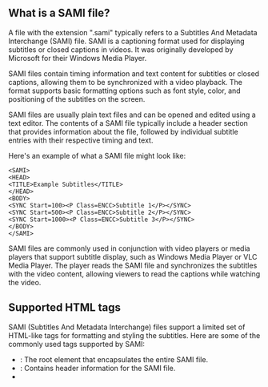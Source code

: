 ## What is a SAMI file?

A file with the extension ".sami" typically refers to a Subtitles And Metadata Interchange (SAMI) file. SAMI is a captioning format used for displaying subtitles or closed captions in videos. It was originally developed by Microsoft for their Windows Media Player.

SAMI files contain timing information and text content for subtitles or closed captions, allowing them to be synchronized with a video playback. The format supports basic formatting options such as font style, color, and positioning of the subtitles on the screen.

SAMI files are usually plain text files and can be opened and edited using a text editor. The contents of a SAMI file typically include a header section that provides information about the file, followed by individual subtitle entries with their respective timing and text.

Here's an example of what a SAMI file might look like:

```
<SAMI>
<HEAD>
<TITLE>Example Subtitles</TITLE>
</HEAD>
<BODY>
<SYNC Start=100><P Class=ENCC>Subtitle 1</P></SYNC>
<SYNC Start=500><P Class=ENCC>Subtitle 2</P></SYNC>
<SYNC Start=1000><P Class=ENCC>Subtitle 3</P></SYNC>
</BODY>
</SAMI>
```

SAMI files are commonly used in conjunction with video players or media players that support subtitle display, such as Windows Media Player or VLC Media Player. The player reads the SAMI file and synchronizes the subtitles with the video content, allowing viewers to read the captions while watching the video.

## Supported HTML tags

SAMI (Subtitles And Metadata Interchange) files support a limited set of HTML-like tags for formatting and styling the subtitles. Here are some of the commonly used tags supported by SAMI:

- <SAMI>: The root element that encapsulates the entire SAMI file.
- <HEAD>: Contains header information for the SAMI file.
- <TITLE>: Specifies the title of the SAMI file.
- <BODY>: Encloses the subtitle entries and their timing information.
- <SYNC>: Represents a synchronization point for a subtitle entry. It specifies the timing at which the subtitle should be displayed.
- <P>: Encloses the actual text content of a subtitle. It is typically used within a <SYNC> block.
- <FONT>: Defines font properties for the enclosed text. Attributes like Color, Face, Size, and Style can be used to modify the font appearance.
- <BR>: Inserts a line break within a subtitle.
- <B>: Renders the enclosed text in bold.
- <I>: Renders the enclosed text in italics.
- <U>: Renders the enclosed text underlined.
- <C>: Specifies the position or alignment of the subtitle text on the screen. It supports attributes like Center, Middle, Left, Right, Top, Bottom, and their combinations.
- <LANG>: Specifies the language code for the subtitle text. It helps in identifying the language of the subtitles.
These are some of the basic tags supported by SAMI files. It's important to note that SAMI does not support the full range of HTML tags and attributes. The supported tags are primarily focused on styling and positioning the subtitles rather than providing extensive document structuring or interactivity.
